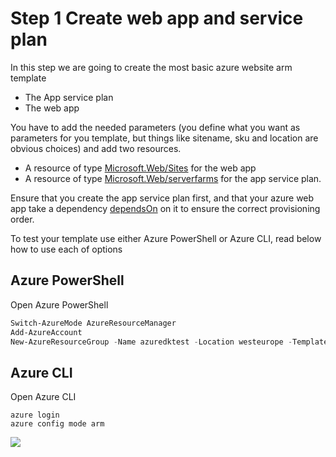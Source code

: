 ﻿# Step 1 Create web app and service plan

In this step we are going to create the most basic azure website arm template
- The App service plan
- The web app 

You have to add the needed parameters (you define what you want as parameters for you template, but things like sitename, sku and location are obvious choices) and add two resources.
 - A resource of type [Microsoft.Web/Sites](https://github.com/Azure/azure-resource-manager-schemas/blob/master/schemas/2015-08-01/Microsoft.Web.json#L221-L350) for the web app
 - A resource of type [Microsoft.Web/serverfarms](https://github.com/Azure/azure-resource-manager-schemas/blob/master/schemas/2015-08-01/Microsoft.Web.json#L7-L74) for the app service plan. 

Ensure that you create the app service plan first, and that your azure web app take a dependency [dependsOn](../../docs/arm-template-functions.md#dependson) on it to ensure the correct provisioning order.

To test your template use either Azure PowerShell or Azure CLI, read below how to use each of options

## Azure PowerShell
Open Azure PowerShell
```powershell
Switch-AzureMode AzureResourceManager
Add-AzureAccount
New-AzureResourceGroup -Name azuredktest -Location westeurope -TemplateParameterFile .\website.param.dev.json -TemplateFile .\website.json
```

## Azure CLI
Open Azure CLI
```
azure login
azure config mode arm

```

<a href="https://portal.azure.com/#create/Microsoft.Template/uri/https%3A%2F%2Fraw.githubusercontent.com%2Fsjkp%2Fazure-arm-hol%2Fmaster%2Flab1-azure-webapps%2Fstep01-create-webapp-and-hosting-plan%2Fcomplete%2Fwebsite.json" target="_blank">
    <img src="http://azuredeploy.net/deploybutton.png"/>
</a>